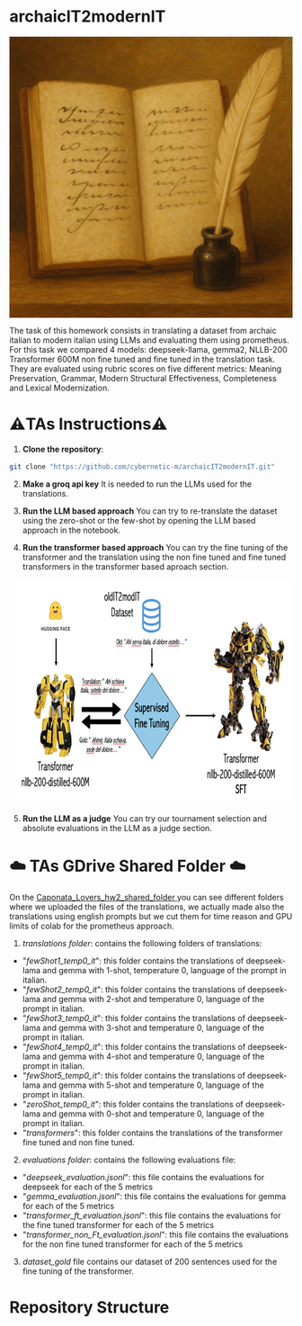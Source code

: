 # archaicIT2modernIT

<img src="./images/copertina.jpeg" alt="copertina" width="600" height = "500" align = "center" />

The task of this homework consists in translating a dataset from archaic italian to modern italian using LLMs and evaluating them using prometheus. For this task we compared 4 models: deepseek-llama, gemma2, NLLB-200 Transformer 600M non fine tuned and fine tuned in the translation task.
They are evaluated using rubric scores on five different metrics: Meaning Preservation, Grammar, Modern Structural Effectiveness, Completeness and Lexical Modernization.

# ⚠️TAs Instructions⚠️

1. **Clone the repository**:  
 ```sh 
git clone "https://github.com/cybernetic-m/archaicIT2modernIT.git"
 ```

2. **Make a groq api key**
It is needed to run the LLMs used for the translations.

3. **Run the LLM based approach**
You can try to re-translate the dataset using the zero-shot or the few-shot by opening the LLM based approach in the notebook.

4. **Run the transformer based approach**
You can try the fine tuning of the transformer and the translation using the non fine tuned and fine tuned transformers in the transformer based aproach section.

<img src="./images/sft.png" alt="transformer" width="800" height = "400" />

5. **Run the LLM as a judge**
You can try our tournament selection and absolute evaluations in the LLM as a judge section.


# ☁️ TAs GDrive Shared Folder ☁️

On the [Caponata_Lovers_hw2_shared_folder ](https://drive.google.com/drive/folders/1an6QsdK0kBZE63KZJgOVvfnzcqpunQCD?usp=drive_link)  you can see different folders where we uploaded the files of the translations, we actually made also the translations using english prompts but we cut them for time reason and GPU limits of colab for the prometheus approach.

1. *translations folder*: contains the following folders of translations:
 - "*fewShot1_temp0_it*": this folder contains the translations of deepseek-lama and gemma with 1-shot, temperature 0, language of the prompt in italian.
 - "*fewShot2_temp0_it*": this folder contains the translations of deepseek-lama and gemma with 2-shot and temperature 0, language of the prompt in italian.
 - "*fewShot3_temp0_it*": this folder contains the translations of deepseek-lama and gemma with 3-shot and temperature 0, language of the prompt in italian.
 - "*fewShot4_temp0_it*": this folder contains the translations of deepseek-lama and gemma with 4-shot and temperature 0, language of the prompt in italian.
 - "*fewShot5_temp0_it*": this folder contains the translations of deepseek-lama and gemma with 5-shot and temperature 0, language of the prompt in italian.
 - "*zeroShot_temp0_it*": this folder contains the translations of deepseek-lama and gemma with 0-shot and temperature 0, language of the prompt in italian.
 - "*transformers*": this folder contains the translations of the transformer fine tuned and non fine tuned.

2. *evaluations folder*: contains the following evaluations file:
 - "*deepseek_evaluation.jsonl*": this file contains the evaluations for deepseek for each of the 5 metrics
 - "*gemma_evaluation.jsonl*": this file contains the evaluations for gemma for each of the 5 metrics
 - "*transformer_ft_evaluation.jsonl*": this file contains the evaluations for the fine tuned transformer for each of the 5 metrics
 - "*transformer_non_Ft_evaluation.jsonl*": this file contains the evaluations for the non fine tuned transformer for each of the 5 metrics


3. *dataset_gold* file contains our dataset of 200 sentences used for the fine tuning of the transformer.

# Repository Structure





